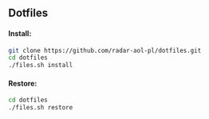 Dotfiles
---

#### Install:
```bash
git clone https://github.com/radar-aol-pl/dotfiles.git
cd dotfiles
./files.sh install
```

#### Restore:
```bash
cd dotfiles
./files.sh restore
```
